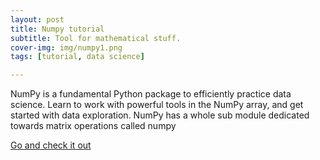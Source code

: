 ```yaml
---
layout: post
title: Numpy tutorial
subtitle: Tool for mathematical stuff.
cover-img: img/numpy1.png
tags: [tutorial, data science]

---
```


NumPy is a fundamental Python package to efficiently practice data science. Learn to work with powerful tools in the NumPy array, and get started with data exploration.
NumPy has a whole sub module dedicated towards matrix operations called numpy

[Go and check it out](https://github.com/Vinaykumargond/Python-Numpy-Tutorial)
